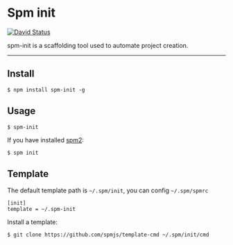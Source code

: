 # Spm init 

[![David Status](https://david-dm.org/spmjs/spm-init.png)](https://david-dm.org/spmjs/spm-init)

spm-init is a scaffolding tool used to automate project creation.

---

## Install

```
$ npm install spm-init -g
```

## Usage

```
$ spm-init
```

If you have installed [spm2](https://github.com/spmjs/spm2):

```
$ spm init
```

## Template

The default template path is `~/.spm/init`, you can config `~/.spm/spmrc`

```
[init]
template = ~/.spm-init
```

Install a template:

```
$ git clone https://github.com/spmjs/template-cmd ~/.spm/init/cmd
```

